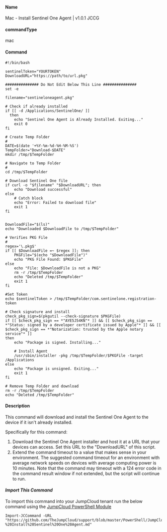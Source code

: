 #### Name

Mac - Install Sentinel One Agent | v1.0.1 JCCG

#### commandType

mac

#### Command

```
#!/bin/bash

sentinelToken="YOURTOKEN"
DownloadURL="https://path/to/url.pkg"

############### Do Not Edit Below This Line ###############
set -e

filename="sentineloneagent.pkg"

# Check if already installed
if [[ -d /Applications/SentinelOne/ ]]
  then
    echo "Sentinel One Agent is Already Installed. Exiting..."
    exit 0
fi

# Create Temp Folder
#
DATE=$(date '+%Y-%m-%d-%H-%M-%S')
TempFolder="Download-$DATE"
mkdir /tmp/$TempFolder

# Navigate to Temp Folder
#
cd /tmp/$TempFolder

# Download Sentinel One file
if curl -o "$filename" "$DownloadURL"; then
    echo "Download successful"
else
    # Catch block
    echo "Error: Failed to download file"
    exit 1
fi


DownloadFile="$(ls)"
echo "Downloaded $DownloadFile to /tmp/$TempFolder"

# Verifies PKG File
#
regex='\.pkg$'
if [[ $DownloadFile =~ $regex ]]; then
    PKGFile="$(echo "$DownloadFile")"
    echo "PKG File Found: $PKGFile"
else
    echo "File: $DownloadFile is not a PKG"
    rm -r /tmp/$TempFolder
    echo "Deleted /tmp/$TempFolder"
    exit 1
fi

#Set Token
echo $sentinelToken > /tmp/$TempFolder/com.sentinelone.registration-token

# Check signature and install
check_pkg_sign=$(pkgutil --check-signature $PKGFile)
if [[ $check_pkg_sign == *"AYE5J54KN"* ]] && [[ $check_pkg_sign == *"Status: signed by a developer certificate issued by Apple"* ]] && [[ $check_pkg_sign == *"Notarization: trusted by the Apple notary service"* ]]
then
    echo "Package is signed. Installing..."

    # Install Agent
    /usr/sbin/installer -pkg /tmp/$TempFolder/$PKGFile -target /Applications
else
    echo "Package is unsigned. Exiting..."
    exit 1
fi

# Remove Temp Folder and download
rm -r /tmp/$TempFolder
echo "Deleted /tmp/$TempFolder"
```

#### Description

This command will download and install the Sentinel One Agent to the device if it isn't already installed.

Specifically for this command:

1. Download the Sentinel One Agent installer and host it at a URL that your devices can access. Set this URL to the "DownloadURL" of this script.
2. Extend the command timeout to a value that makes sense in your environment. The suggested command timeout for an environment with average network speeds on devices with average computing power is 10 minutes. Note that the command may timeout with a 124 error code in the command result window if not extended, but the script will continue to run.
#### *Import This Command*

To import this command into your JumpCloud tenant run the below command using the [JumpCloud PowerShell Module](https://github.com/TheJumpCloud/support/wiki/Installing-the-JumpCloud-PowerShell-Module)

```
Import-JCCommand -URL "https://github.com/TheJumpCloud/support/blob/master/PowerShell/JumpCloud%20Commands%20Gallery/Mac%20Commands/Mac%20-%20Install%20Sentinel%20One%20Agent.md"
```
